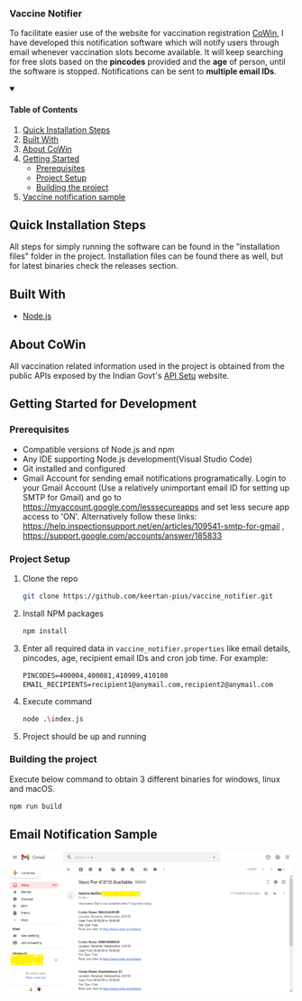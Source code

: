 <h3 align="left">Vaccine Notifier</h3>

<p align="left">
To facilitate easier use of the website for vaccination registration <a href="https://www.cowin.gov.in/home">CoWin</a>, I have developed this notification software which will notify users through email whenever vaccination slots become available. It will keep searching for free slots based on the <b>pincodes</b> provided and the <b>age</b> of person, until the software is stopped. Notifications can be sent to <b>multiple email IDs</b>.
</p>

<details open="open">
  <summary><h4>Table of Contents</h2></summary>
  <ol>
    <li><a href="#quick-installation-steps">Quick Installation Steps</a></li>
    <li><a href="#built-with">Built With</a></li>
    <li><a href="#about-cowin">About CoWin</a></li>
    <li>
      <a href="#getting-started">Getting Started</a>
      <ul>
        <li><a href="#prerequisites">Prerequisites</a></li>
        <li><a href="#project-setup">Project Setup</a></li>
        <li><a href="#building-the-project">Building the project</a></li>
      </ul>
    </li>
    <li><a href="#vaccine-notification-sample">Vaccine notification sample</a></li>
  </ol>
</details>

## Quick Installation Steps
All steps for simply running the software can be found in the "installation files" folder in the project. Installation files can be found there as well, but for latest binaries check the releases section.

## Built With

* [Node.js](https://nodejs.org/)

## About CoWin
All vaccination related information used in the project is obtained from the public APIs exposed by the Indian Govt's <a href="https://apisetu.gov.in/public/api/cowin">API Setu</a> website. 

## Getting Started for Development

### Prerequisites
* Compatible versions of Node.js and npm
* Any IDE supporting Node.js development(Visual Studio Code)
* Git installed and configured
* Gmail Account for sending email notifications programatically. Login to your Gmail Account (Use a relatively unimportant email ID for setting up SMTP for Gmail) and go to <a href='https://myaccount.google.com/lesssecureapps'>https://myaccount.google.com/lesssecureapps</a> and set less secure app access to 'ON'. Alternatively follow these links: https://help.inspectionsupport.net/en/articles/109541-smtp-for-gmail , https://support.google.com/accounts/answer/185833

### Project Setup
1. Clone the repo
   ```sh
   git clone https://github.com/keertan-pius/vaccine_notifier.git
   ```
2. Install NPM packages
   ```sh
   npm install
   ```
3. Enter all required data in `vaccine_notifier.properties` like email details, pincodes, age, recipient email IDs and cron job time. For example:
   ```JS
   PINCODES=400004,400081,410909,410100
   EMAIL_RECIPIENTS=recipient1@anymail.com,recipient2@anymail.com
   ```
4. Execute command
   ```sh
   node .\index.js
   ```
5. Project should be up and running

### Building the project

Execute below command to obtain 3 different binaries for windows, linux and macOS.
   ```sh
   npm run build
   ```
   
## Email Notification Sample
![Vaccine notification sample](EmailCapture.PNG)

